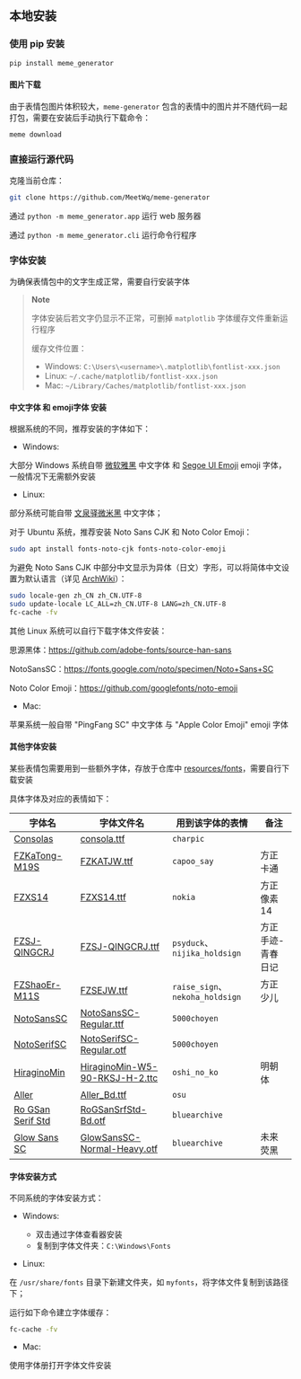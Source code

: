 ## 本地安装

### 使用 pip 安装

```bash
pip install meme_generator
```

#### 图片下载

由于表情包图片体积较大，`meme-generator` 包含的表情中的图片并不随代码一起打包，需要在安装后手动执行下载命令：

```bash
meme download
```

### 直接运行源代码

克隆当前仓库：

```bash
git clone https://github.com/MeetWq/meme-generator
```

通过 `python -m meme_generator.app` 运行 web 服务器

通过 `python -m meme_generator.cli` 运行命令行程序

### 字体安装

为确保表情包中的文字生成正常，需要自行安装字体

> **Note**
>
> 字体安装后若文字仍显示不正常，可删掉 `matplotlib` 字体缓存文件重新运行程序
>
> 缓存文件位置：
>
> - Windows: `C:\Users\<username>\.matplotlib\fontlist-xxx.json`
> - Linux: `~/.cache/matplotlib/fontlist-xxx.json`
> - Mac: `~/Library/Caches/matplotlib/fontlist-xxx.json`

#### 中文字体 和 emoji字体 安装

根据系统的不同，推荐安装的字体如下：

- Windows:

大部分 Windows 系统自带 [微软雅黑](https://learn.microsoft.com/zh-cn/typography/font-list/microsoft-yahei) 中文字体 和 [Segoe UI Emoji](https://learn.microsoft.com/zh-cn/typography/font-list/segoe-ui-emoji) emoji 字体，一般情况下无需额外安装

- Linux:

部分系统可能自带 [文泉驿微米黑](http://wenq.org/wqy2/index.cgi?MicroHei) 中文字体；

对于 Ubuntu 系统，推荐安装 Noto Sans CJK 和 Noto Color Emoji：

```bash
sudo apt install fonts-noto-cjk fonts-noto-color-emoji
```

为避免 Noto Sans CJK 中部分中文显示为异体（日文）字形，可以将简体中文设置为默认语言（详见 [ArchWiki](https://wiki.archlinux.org/title/Localization/Simplified_Chinese?rdfrom=https%3A%2F%2Fwiki.archlinux.org%2Findex.php%3Ftitle%3DLocalization_%28%25E7%25AE%2580%25E4%25BD%2593%25E4%25B8%25AD%25E6%2596%2587%29%2FSimplified_Chinese_%28%25E7%25AE%2580%25E4%25BD%2593%25E4%25B8%25AD%25E6%2596%2587%29%26redirect%3Dno#%E4%BF%AE%E6%AD%A3%E7%AE%80%E4%BD%93%E4%B8%AD%E6%96%87%E6%98%BE%E7%A4%BA%E4%B8%BA%E5%BC%82%E4%BD%93%EF%BC%88%E6%97%A5%E6%96%87%EF%BC%89%E5%AD%97%E5%BD%A2)）：

```bash
sudo locale-gen zh_CN zh_CN.UTF-8
sudo update-locale LC_ALL=zh_CN.UTF-8 LANG=zh_CN.UTF-8
fc-cache -fv
```

其他 Linux 系统可以自行下载字体文件安装：

思源黑体：https://github.com/adobe-fonts/source-han-sans

NotoSansSC：https://fonts.google.com/noto/specimen/Noto+Sans+SC

Noto Color Emoji：https://github.com/googlefonts/noto-emoji

- Mac:

苹果系统一般自带 "PingFang SC" 中文字体 与 "Apple Color Emoji" emoji 字体

#### 其他字体安装

某些表情包需要用到一些额外字体，存放于仓库中 [resources/fonts](https://github.com/MeetWq/meme-generator/tree/main/resources/fonts)，需要自行下载安装

具体字体及对应的表情如下：

| 字体名                                                                       | 字体文件名                                                                                                                          | 用到该字体的表情                | 备注              |
| ---------------------------------------------------------------------------- | ----------------------------------------------------------------------------------------------------------------------------------- | ------------------------------- | ----------------- |
| [Consolas](https://learn.microsoft.com/zh-cn/typography/font-list/consolas)  | [consola.ttf](https://github.com/MeetWq/meme-generator/blob/main/resources/fonts/consola.ttf)                                       | `charpic`                       |                   |
| [FZKaTong-M19S](https://www.foundertype.com/index.php/FontInfo/index/id/136) | [FZKATJW.ttf](https://github.com/MeetWq/meme-generator/blob/main/resources/fonts/FZKATJW.ttf)                                       | `capoo_say`                     | 方正卡通          |
| [FZXS14](https://www.foundertype.com/index.php/FontInfo/index/id/208)        | [FZXS14.ttf](https://github.com/MeetWq/meme-generator/blob/main/resources/fonts/FZXS14.ttf)                                         | `nokia`                         | 方正像素14        |
| [FZSJ-QINGCRJ](https://www.foundertype.com/index.php/FontInfo/index/id/5178) | [FZSJ-QINGCRJ.ttf](https://github.com/MeetWq/meme-generator/blob/main/resources/fonts/FZSJ-QINGCRJ.ttf)                             | `psyduck`、`nijika_holdsign`    | 方正手迹-青春日记 |
| [FZShaoEr-M11S](https://www.foundertype.com/index.php/FontInfo/index/id/149) | [FZSEJW.ttf](https://github.com/MeetWq/meme-generator/blob/main/resources/fonts/FZSEJW.ttf)                                         | `raise_sign`、`nekoha_holdsign` | 方正少儿          |
| [NotoSansSC](https://fonts.google.com/noto/specimen/Noto+Sans+SC)            | [NotoSansSC-Regular.ttf](https://github.com/MeetWq/meme-generator/blob/main/resources/fonts/NotoSansSC-Regular.ttf)                 | `5000choyen`                    |                   |
| [NotoSerifSC](https://fonts.google.com/noto/specimen/Noto+Serif+SC)          | [NotoSerifSC-Regular.otf](https://github.com/MeetWq/meme-generator/blob/main/resources/fonts/NotoSerifSC-Regular.otf)               | `5000choyen`                    |                   |
| [HiraginoMin](https://www.fonts.net.cn/font-36201269101.html)                | [HiraginoMin-W5-90-RKSJ-H-2.ttc](https://github.com/MeetWq/meme-generator/blob/main/resources/fonts/HiraginoMin-W5-90-RKSJ-H-2.ttc) | `oshi_no_ko`                    | 明朝体            |
| [Aller](https://fonts.adobe.com/fonts/aller)                                 | [Aller_Bd.ttf](https://github.com/MeetWq/meme-generator/blob/main/resources/fonts/Aller_Bd.ttf)                                     | `osu`                           |                   |
| [Ro GSan Serif Std](https://www.morisawa.co.jp/fonts/specimen/1646)          | [RoGSanSrfStd-Bd.otf](https://github.com/MeetWq/meme-generator/blob/main/resources/fonts/RoGSanSrfStd-Bd.otf)                       | `bluearchive`                   |                   |
| [Glow Sans SC](https://github.com/welai/glow-sans)                           | [GlowSansSC-Normal-Heavy.otf](https://github.com/MeetWq/meme-generator/blob/main/resources/fonts/GlowSansSC-Normal-Heavy.otf)       | `bluearchive`                   | 未来荧黑          |

#### 字体安装方式

不同系统的字体安装方式：

- Windows:

  - 双击通过字体查看器安装
  - 复制到字体文件夹：`C:\Windows\Fonts`

- Linux:

在 `/usr/share/fonts` 目录下新建文件夹，如 `myfonts`，将字体文件复制到该路径下；

运行如下命令建立字体缓存：

```bash
fc-cache -fv
```

- Mac:

使用字体册打开字体文件安装
